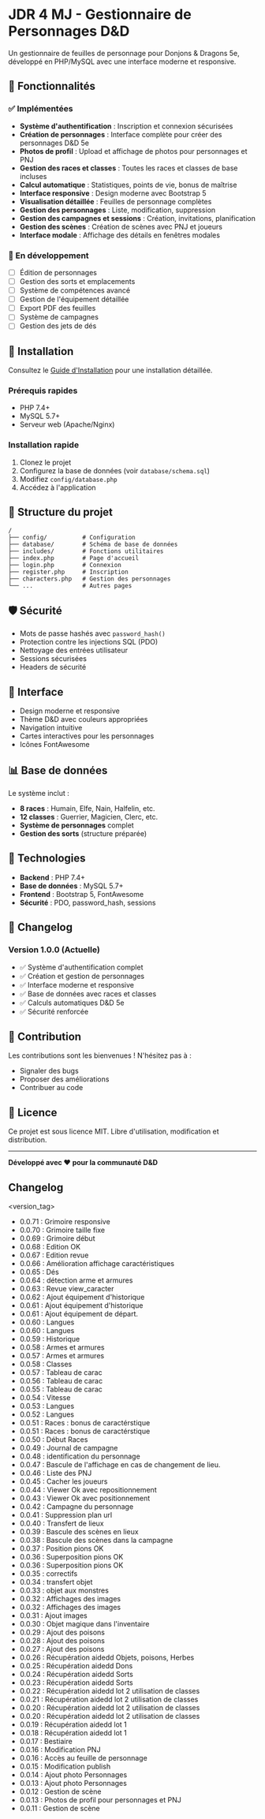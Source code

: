 # JDR 4 MJ - Gestionnaire de Personnages D&D

Un gestionnaire de feuilles de personnage pour Donjons & Dragons 5e, développé en PHP/MySQL avec une interface moderne et responsive.

## 🎲 Fonctionnalités

### ✅ Implémentées
- **Système d'authentification** : Inscription et connexion sécurisées
- **Création de personnages** : Interface complète pour créer des personnages D&D 5e
- **Photos de profil** : Upload et affichage de photos pour personnages et PNJ
- **Gestion des races et classes** : Toutes les races et classes de base incluses
- **Calcul automatique** : Statistiques, points de vie, bonus de maîtrise
- **Interface responsive** : Design moderne avec Bootstrap 5
- **Visualisation détaillée** : Feuilles de personnage complètes
- **Gestion des personnages** : Liste, modification, suppression
- **Gestion des campagnes et sessions** : Création, invitations, planification
- **Gestion des scènes** : Création de scènes avec PNJ et joueurs
- **Interface modale** : Affichage des détails en fenêtres modales

### 🔄 En développement
- [ ] Édition de personnages
- [ ] Gestion des sorts et emplacements
- [ ] Système de compétences avancé
- [ ] Gestion de l'équipement détaillée
- [ ] Export PDF des feuilles
- [ ] Système de campagnes
- [ ] Gestion des jets de dés

## 🚀 Installation

Consultez le [Guide d'Installation](INSTALL.md) pour une installation détaillée.

### Prérequis rapides
- PHP 7.4+
- MySQL 5.7+
- Serveur web (Apache/Nginx)

### Installation rapide
1. Clonez le projet
2. Configurez la base de données (voir `database/schema.sql`)
3. Modifiez `config/database.php`
4. Accédez à l'application

## 📁 Structure du projet

```
/
├── config/          # Configuration
├── database/        # Schéma de base de données
├── includes/        # Fonctions utilitaires
├── index.php        # Page d'accueil
├── login.php        # Connexion
├── register.php     # Inscription
├── characters.php   # Gestion des personnages
└── ...              # Autres pages
```

## 🛡️ Sécurité

- Mots de passe hashés avec `password_hash()`
- Protection contre les injections SQL (PDO)
- Nettoyage des entrées utilisateur
- Sessions sécurisées
- Headers de sécurité

## 🎨 Interface

- Design moderne et responsive
- Thème D&D avec couleurs appropriées
- Navigation intuitive
- Cartes interactives pour les personnages
- Icônes FontAwesome

## 📊 Base de données

Le système inclut :
- **8 races** : Humain, Elfe, Nain, Halfelin, etc.
- **12 classes** : Guerrier, Magicien, Clerc, etc.
- **Système de personnages** complet
- **Gestion des sorts** (structure préparée)

## 🔧 Technologies

- **Backend** : PHP 7.4+
- **Base de données** : MySQL 5.7+
- **Frontend** : Bootstrap 5, FontAwesome
- **Sécurité** : PDO, password_hash, sessions

## 📝 Changelog

### Version 1.0.0 (Actuelle)
- ✅ Système d'authentification complet
- ✅ Création et gestion de personnages
- ✅ Interface moderne et responsive
- ✅ Base de données avec races et classes
- ✅ Calculs automatiques D&D 5e
- ✅ Sécurité renforcée

## 🤝 Contribution

Les contributions sont les bienvenues ! N'hésitez pas à :
- Signaler des bugs
- Proposer des améliorations
- Contribuer au code

## 📄 Licence

Ce projet est sous licence MIT. Libre d'utilisation, modification et distribution.

---

**Développé avec ❤️ pour la communauté D&D**


## Changelog
<version_tag>
- 0.0.71 : Grimoire responsive
- 0.0.70 : Grimoire taille fixe
- 0.0.69 : Grimoire début
- 0.0.68 : Edition OK
- 0.0.67 : Edition revue
- 0.0.66 : Amélioration affichage caractéristiques
- 0.0.65 : Dés
- 0.0.64 : détection arme et armures
- 0.0.63 : Revue view_caracter
- 0.0.62 : Ajout équipement d'historique
- 0.0.61 : Ajout équipement d'historique
- 0.0.61 : Ajout équipement de départ.
- 0.0.60 : Langues
- 0.0.60 : Langues
- 0.0.59 : Historique
- 0.0.58 : Armes et armures
- 0.0.57 : Armes et armures
- 0.0.58 : Classes
- 0.0.57 : Tableau de carac
- 0.0.56 : Tableau de carac
- 0.0.55 : Tableau de carac
- 0.0.54 : Vitesse
- 0.0.53 : Langues
- 0.0.52 : Langues
- 0.0.51 : Races : bonus de caractérstique
- 0.0.51 : Races : bonus de caractérstique
- 0.0.50 : Début Races
- 0.0.49 : Journal de campagne
- 0.0.48 : identification du personnage
- 0.0.47 : Bascule de l'affichage en cas de changement de lieu.
- 0.0.46 : Liste des PNJ
- 0.0.45 : Cacher les joueurs
- 0.0.44 : Viewer Ok avec repositionnement
- 0.0.43 : Viewer Ok avec positionnement
- 0.0.42 : Campagne du personnage
- 0.0.41 : Suppression plan url
- 0.0.40 : Transfert de lieux
- 0.0.39 : Bascule des scènes en lieux
- 0.0.38 : Bascule des scènes dans la campagne
- 0.0.37 : Position pions OK
- 0.0.36 : Superposition pions OK
- 0.0.36 : Superposition pions OK
- 0.0.35 : correctifs
- 0.0.34 : transfert objet
- 0.0.33 : objet aux monstres
- 0.0.32 : Affichages des images
- 0.0.32 : Affichages des images
- 0.0.31 : Ajout images
- 0.0.30 : Objet magique dans l'inventaire
- 0.0.29 : Ajout des poisons
- 0.0.28 : Ajout des poisons
- 0.0.27 : Ajout des poisons
- 0.0.26 : Récupération aidedd Objets, poisons, Herbes
- 0.0.25 : Récupération aidedd Dons
- 0.0.24 : Récupération aidedd Sorts
- 0.0.23 : Récupération aidedd Sorts
- 0.0.22 : Récupération aidedd lot 2 utilisation de classes
- 0.0.21 : Récupération aidedd lot 2 utilisation de classes
- 0.0.20 : Récupération aidedd lot 2 utilisation de classes
- 0.0.20 : Récupération aidedd lot 2 utilisation de classes
- 0.0.19 : Récupération aidedd lot 1
- 0.0.18 : Récupération aidedd lot 1
- 0.0.17 : Bestiaire
- 0.0.16 : Modification PNJ
- 0.0.16 : Accès au feuille de personnage
- 0.0.15 : Modification publish
- 0.0.14 : Ajout photo Personnages
- 0.0.13 : Ajout photo Personnages
- 0.0.12 : Gestion de scène
- 0.0.13 : Photos de profil pour personnages et PNJ
- 0.0.11 : Gestion de scène
